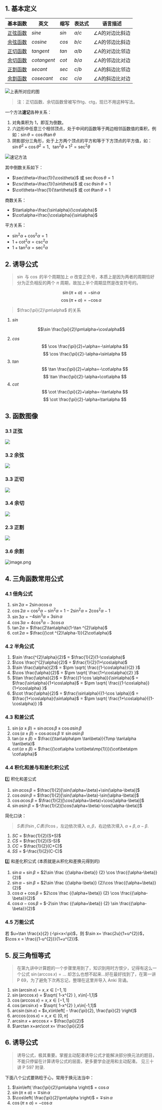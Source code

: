 ## 1. 基本定义

| 基本函数                                                                                                       | 英文          | 缩写    | 表达式   | 语言描述     |
| ---------------------------------------------------------------------------------------------------------- | ----------- | ----- | ----- | -------- |
| [正弦函数](https://baike.baidu.com/item/%E6%AD%A3%E5%BC%A6%E5%87%BD%E6%95%B0/9601948?fromModule=lemma_inlink)  | *sine*      | $sin$ | $a/c$ | ∠A的对边比斜边 |
| [余弦函数](https://baike.baidu.com/item/%E4%BD%99%E5%BC%A6%E5%87%BD%E6%95%B0/9602078?fromModule=lemma_inlink)  | *cosine*    | $cos$ | $b/c$ | ∠A的邻边比斜边 |
| [正切函数](https://baike.baidu.com/item/%E6%AD%A3%E5%88%87%E5%87%BD%E6%95%B0/10796488?fromModule=lemma_inlink) | *tangent*   | $tan$ | $a/b$ | ∠A的对边比邻边 |
| [余切函数](https://baike.baidu.com/item/%E4%BD%99%E5%88%87%E5%87%BD%E6%95%B0/10798631?fromModule=lemma_inlink) | *cotangent* | $cot$ | $b/a$ | ∠A的邻边比对边 |
| [正割函数](https://baike.baidu.com/item/%E6%AD%A3%E5%89%B2%E5%87%BD%E6%95%B0/10795811?fromModule=lemma_inlink) | *secant*    | $sec$ | $c/b$ | ∠A的斜边比邻边 |
| [余割函数](https://baike.baidu.com/item/%E4%BD%99%E5%89%B2%E5%87%BD%E6%95%B0/10606283?fromModule=lemma_inlink) | *cosecant*  | $csc$ | $c/a$ | ∠A的斜边比对边 |
![上表所对应的图](https://ccccooh.oss-cn-hangzhou.aliyuncs.com/img/202507290920936.svg)

> 注：正切函数、余切函数曾被写作tg、ctg，现已不用这种写法。


一个方法**速记**各种关系：

1. 对角乘积为 $1$，即互为倒数。
2. 六边形中任意三个相邻顶点，处于中间的函数等于两边相邻函数值的乘积，例如：$\sin \theta=\cos\theta \tan \theta$
3. 阴影部分三角形，处于上方两个顶点的平方和等于下方顶点的平方值，如：$\sin\theta^{2}+\cos\theta^{2}=1$、$\tan^{2}\theta+1^{2}=\sec ^{2}\theta$ 

![速记方法](https://ccccooh.oss-cn-hangzhou.aliyuncs.com/img/202507290937314.svg)

其中倒数关系如下：
- $\sec\theta=\frac{1}{\cos\theta}$ 或 $\sec\theta \cos\theta=1$
- $\csc\theta=\frac{1}{\sin\theta}$ 或 $\csc\theta \sin\theta=1$
- $\cot\theta=\frac{1}{\tan\theta}$ 或 $\cot\theta \tan\theta=1$

商数关系：
- $\tan\alpha=\frac{\sin\alpha}{\cos\alpha}$
- $\cot\alpha=\frac{\cos\alpha}{\sin\alpha}$

平方关系：
- $\sin ^{2}\alpha+\cos ^{2}\alpha=1$
- $1+\cot ^{2}\alpha=\csc ^{2}\alpha$
- $1+\tan ^{2}\alpha=\sec ^{2}\alpha$


## 2. 诱导公式

> $\sin$ 与 $\cos$ 的半个周期加上 $\alpha$ 改变正负号，本质上是因为两者的周期恰好分为正负相反的两个 $\pi$ 周期，故加上半个周期显然是改变符号的。

 $$\sin(\pi+\alpha)=-\sin\alpha$$
 $$\cos(\pi+\alpha)=-\cos\alpha$$

> $\frac{\pi}{2}\pm\alpha$ 的关系

1. $sin$

$$\sin \frac{\pi}{2}\pm\alpha=\cos\alpha$$

2. $cos$
$$
\cos \frac{\pi}{2}+\alpha=-\sin\alpha
$$
$$
\cos \frac{\pi}{2}-\alpha=\sin\alpha
$$
3. $tan$
$$
\tan \frac{\pi}{2}+\alpha=-\cot\alpha
$$
$$
\tan \frac{\pi}{2}-\alpha=\cot\alpha
$$
4. $cot$
$$
\cot \frac{\pi}{2}+\alpha=-\tan\alpha
$$
$$
\cot \frac{\pi}{2}-\alpha=\tan\alpha
$$


## 3. 函数图像

### 3.1 正弦

![](https://ccccooh.oss-cn-hangzhou.aliyuncs.com/img/202507291021523.png)

### 3.2 余弦


![](https://ccccooh.oss-cn-hangzhou.aliyuncs.com/img/202507291021923.png)

### 3.3 正切

![](https://ccccooh.oss-cn-hangzhou.aliyuncs.com/img/202507291022946.png)

### 3.4 余切

![](https://ccccooh.oss-cn-hangzhou.aliyuncs.com/img/202507291022761.png)
### 2.3 正割
![](https://ccccooh.oss-cn-hangzhou.aliyuncs.com/img/202507291022185.png)

### 3.6 余割
![image.png](https://ccccooh.oss-cn-hangzhou.aliyuncs.com/img/202508180232226.png)

## 4. 三角函数常用公式

### 4.1 倍角公式

1. $\sin 2\alpha$ = $2\sin\alpha \cos\alpha$
2. $\cos2\alpha$ = $\cos ^{2}\alpha-\sin ^{2}\alpha$ = $1-2\sin ^{2}\alpha$ = $2\cos ^{2}\alpha-1$
3. $\sin3\alpha$ = $-4\sin ^{3}\alpha+3\sin\alpha$
4. $\cos3\alpha$ = $4\cos ^{3}\alpha-3\cos\alpha$
5. $\tan 2\alpha$ = $\frac{2\tan\alpha}{1-\tan ^{2}\alpha}$
6. $\cot2\alpha$ = $\frac{{\cot ^{2}\alpha-1}}{2\cot\alpha}$

### 4.2 半角公式

1. $\sin \frac{^{2}\alpha}{2}$ = $\frac{1}{2}(1-\cos\alpha)$
2. $\cos \frac{^{2}\alpha}{2}$ = $\frac{1}{2}(1+\cos\alpha)$
3. $\sin \frac{\alpha}{2}$ = $\pm \sqrt{ \frac{{1-\cos\alpha}}{2} }$
4. $\cos \frac{\alpha}{2}$ = $\pm \sqrt{ \frac{1+\cos\alpha}{2} }$
5. $\tan \frac{\alpha}{2}$ = $\frac{{1-\cos \alpha}}{\sin\alpha}$ = $\frac{\sin\alpha}{1+\cos\alpha}$ = $\pm \sqrt{ \frac{{1-\cos\alpha}}{1+\cos\alpha} }$
6. $\cot \frac{\alpha}{2}$ = $\frac{\sin\alpha}{{1-\cos \alpha}}$ = $\frac{1+\cos\alpha}{\sin\alpha}$ = $\pm \sqrt{ \frac{1+\cos\alpha}{{1-\cos\alpha}} }$

### 4.3 和差公式

1. $\sin(\alpha\pm\beta)$ = $\sin\alpha \cos\beta\pm \cos\alpha \sin\beta$
2. $\cos(\alpha\pm\beta)$ = $\cos\alpha \cos\beta\mp \sin\alpha \sin\beta$
3. $\tan(\alpha\pm\beta)$ = $\frac{{\tan\alpha\pm \tan\beta}}{1\mp \tan\alpha \tan\beta}$
4. $\cot(\alpha\pm\beta)$ = $\frac{{\cot\alpha \cot\beta\mp{1}}}{\cot\beta\pm \cot\alpha}$

### 4.4 积化和差与和差化积公式

1️⃣ 积化和差公式
1.  $\sin\alpha \cos\beta$ = $\frac{1}{2}[\sin(\alpha+\beta)+\sin(\alpha-\beta)]$
2. $\cos\alpha \sin\beta$ = $\frac{1}{2}[\sin(\alpha+\beta)-\sin(\alpha-\beta)]$
3. $\cos\alpha \cos\beta$ = $\frac{1}{2}[\cos(\alpha+\beta)+\cos(\alpha-\beta)]$
4. $\sin\alpha \sin\beta$ = $-\frac{1}{2}[\cos(\alpha+\beta)-\cos(\alpha-\beta)]$

简化口诀：

> $S表示\sin,C表示\cos$，左边依次填入 $\alpha,\beta$，右边依次填入 $\alpha+\beta,\alpha-\beta$.


1. $SC$ = $\frac{1}{2}(S+S)$
2. $CS$ = $\frac{1}{2}(S-S)$
3. $CC$ = $\frac{1}{2}(C+C)$
4. $SS$ = $-\frac{1}{2}(C-C)$

2️⃣ 和差化积公式 (本质就是从积化和差换元得到的)
1. $\sin\alpha+\sin\beta$ = $2\sin \frac {{\alpha+\beta}} {2} \cos \frac{{\alpha-\beta}}{2}$
2. $\sin\alpha-\sin\beta$ = $2\sin \frac {{\alpha-\beta}} {2}\cos \frac{{\alpha+\beta}}{2}$
3. $\cos\alpha+\cos\beta$ = $2\cos \frac {{\alpha+\beta}} {2} \cos \frac{{\alpha-\beta}}{2}$
4. $\cos\alpha-\cos\beta$ = $-2\sin \frac {{\alpha+\beta}} {2} \sin \frac{{\alpha-\beta}}{2}$


### 4.5 万能公式

若 $u=\tan \frac{x}{2} (-\pi<x<\pi)$，则 $\sin x= \frac{2u}{1+u^{2}}$，$\cos x = \frac{{1-u^{2}}}{1+u^{2}}$.


## 5. 反三角恒等式

> 在第九讲中计算题的一个步骤里用到了，知识到用时方恨少，记得有这么一个公式 $\sin(\arccos x)=\dots$ 却怎么也想不起来...好在最好找到了，在第一讲 P 69，为了避免下次再忘记，整理在这里并导入 Anki 背诵。

1. $\sin(\arcsin x)$ = $x, x\in[-1,1]$
2. $\sin(\arccos x)$ = $\sqrt{ 1-x^{2} }, x\in[-1,1]$
3. $\cos(\arccos x)$ = $x,x\in[-1,1]$
4. $\cos(\arcsin x)$ = $\sqrt{ 1-x^{2} },x\in[-1,1]$
5. $\arcsin(\sin x)$ = $x,x\in\left[ - \frac{\pi}{2}, \frac{\pi}{2} \right]$
6. $\arccos(\cos x)$ = $x,x\in[0, \pi]$
7. $\arcsin x+\arccos x$ = $\frac{\pi}{2}$
8. $\arctan x+arc\cot x= \frac{\pi}{2}$

## 6. 诱导公式

> 诱导公式，极其重要。掌握主动配凑诱导公式才能解决部分换元法的题目，不能只停留在计算诱导公式的层面，更多要学会逆用和主动配凑。
> 见三十讲 P 597 附录.

下面八个公式要熟稔于心，常用于换元法当中：

1. $\sin\left( \frac{\pi}{2}\pm\alpha \right)$ = $\cos\alpha$
2. $\sin(\pi\pm\alpha)$ = $\mp \sin\alpha$
3. $\cos\left( \frac{\pi}{2}\pm\alpha \right)$ = $\mp \sin\alpha$
4. $\cos(\pi\pm\alpha)$ = $-\cos\alpha$

